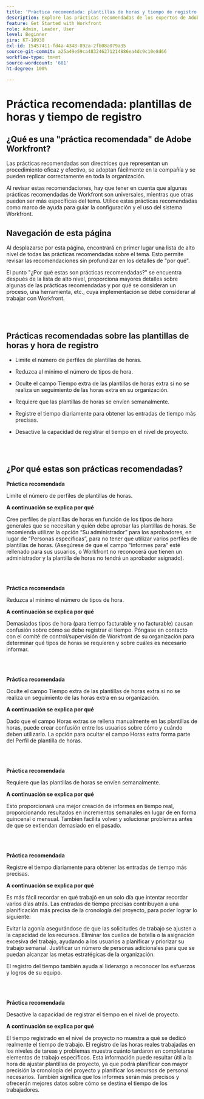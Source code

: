 ```yaml
---
title: 'Práctica recomendada: plantillas de horas y tiempo de registro'
description: Explore las prácticas recomendadas de los expertos de Adobe Workfront sobre la configuración, administración y uso de perfiles de plantillas de horas, tipos de horas, preferencias de plantillas de horas y plantillas de horas de Workfront. (Debe tener entre 60 y 160 caracteres, pero tiene 184)
feature: Get Started with Workfront
role: Admin, Leader, User
level: Beginner
jira: KT-10930
exl-id: 15457411-fd4a-4348-892a-2fb08a079a35
source-git-commit: a25a49e59ca483246271214886ea4dc9c10e8d66
workflow-type: tm+mt
source-wordcount: '681'
ht-degree: 100%

---
```


# Práctica recomendada: plantillas de horas y tiempo de registro

## ¿Qué es una &quot;práctica recomendada&quot; de Adobe Workfront?

Las prácticas recomendadas son directrices que representan un procedimiento eficaz y efectivo, se adoptan fácilmente en la compañía y se pueden replicar correctamente en toda la organización.

Al revisar estas recomendaciones, hay que tener en cuenta que algunas prácticas recomendadas de Workfront son universales, mientras que otras pueden ser más específicas del tema. Utilice estas prácticas recomendadas como marco de ayuda para guiar la configuración y el uso del sistema Workfront.

## Navegación de esta página

Al desplazarse por esta página, encontrará en primer lugar una lista de alto nivel de todas las prácticas recomendadas sobre el tema. Esto permite revisar las recomendaciones sin profundizar en los detalles de &quot;por qué&quot;.

El punto &quot;¿Por qué estas son prácticas recomendadas?&quot; se encuentra después de la lista de alto nivel, proporciona mayores detalles sobre algunas de las prácticas recomendadas y por qué se consideran un proceso, una herramienta, etc., cuya implementación se debe considerar al trabajar con Workfront.

</br>
</br>


## Prácticas recomendadas sobre las plantillas de horas y hora de registro

* Limite el número de perfiles de plantillas de horas.

* Reduzca al mínimo el número de tipos de hora.

* Oculte el campo Tiempo extra de las plantillas de horas extra si no se realiza un seguimiento de las horas extra en su organización.

* Requiere que las plantillas de horas se envíen semanalmente.

* Registre el tiempo diariamente para obtener las entradas de tiempo más precisas.

* Desactive la capacidad de registrar el tiempo en el nivel de proyecto.

</br>
</br>



## ¿Por qué estas son prácticas recomendadas?

**Práctica recomendada**

Limite el número de perfiles de plantillas de horas.



**A continuación se explica por qué**

Cree perfiles de plantillas de horas en función de los tipos de hora generales que se necesitan y quién debe aprobar las plantillas de horas. Se recomienda utilizar la opción “Su administrador” para los aprobadores, en lugar de “Personas específicas”, para no tener que utilizar varios perfiles de plantillas de horas. (Asegúrese de que el campo “Informes para” esté rellenado para sus usuarios, o Workfront no reconocerá que tienen un administrador y la plantilla de horas no tendrá un aprobador asignado).

</br>
</br>

**Práctica recomendada**

Reduzca al mínimo el número de tipos de hora.



**A continuación se explica por qué**

Demasiados tipos de hora (para tiempo facturable y no facturable) causan confusión sobre cómo se debe registrar el tiempo. Póngase en contacto con el comité de control/supervisión de Workfront de su organización para determinar qué tipos de horas se requieren y sobre cuáles es necesario informar.

</br>
</br>

**Práctica recomendada**

Oculte el campo Tiempo extra de las plantillas de horas extra si no se realiza un seguimiento de las horas extra en su organización.



**A continuación se explica por qué**

Dado que el campo Horas extras se rellena manualmente en las plantillas de horas, puede crear confusión entre los usuarios sobre cómo y cuándo deben utilizarlo. La opción para ocultar el campo Horas extra forma parte del Perfil de plantilla de horas.

</br>
</br>

**Práctica recomendada**

Requiere que las plantillas de horas se envíen semanalmente.



**A continuación se explica por qué**

Esto proporcionará una mejor creación de informes en tiempo real, proporcionando resultados en incrementos semanales en lugar de en forma quincenal o mensual. También facilita volver y solucionar problemas antes de que se extiendan demasiado en el pasado.

</br>
</br>

**Práctica recomendada**

Registre el tiempo diariamente para obtener las entradas de tiempo más precisas.



**A continuación se explica por qué**

Es más fácil recordar en qué trabajó en un solo día que intentar recordar varios días atrás. Las entradas de tiempo precisas contribuyen a una planificación más precisa de la cronología del proyecto, para poder lograr lo siguiente:

Evitar la agonía asegurándose de que las solicitudes de trabajo se ajusten a la capacidad de los recursos.
Eliminar los cuellos de botella o la asignación excesiva del trabajo, ayudando a los usuarios a planificar y priorizar su trabajo semanal.
Justificar un número de personas adicionales para que se puedan alcanzar las metas estratégicas de la organización.


El registro del tiempo también ayuda al liderazgo a reconocer los esfuerzos y logros de su equipo.

</br>
</br>

**Práctica recomendada**

Desactive la capacidad de registrar el tiempo en el nivel de proyecto.



**A continuación se explica por qué**

El tiempo registrado en el nivel de proyecto no muestra a qué se dedicó realmente el tiempo de trabajo. El registro de las horas reales trabajadas en los niveles de tareas y problemas muestra cuánto tardaron en completarse elementos de trabajo específicos. Esta información puede resultar útil a la hora de ajustar plantillas de proyecto, ya que podrá planificar con mayor precisión la cronología del proyecto y planificar los recursos de personal necesarios. También significa que los informes serán más precisos y ofrecerán mejores datos sobre cómo se destina el tiempo de los trabajadores.
